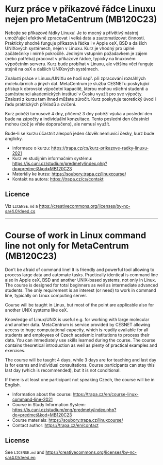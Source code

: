 # Kurz práce v příkazové řádce Linuxu nejen pro MetaCentrum (MB120C23)

Nebojte se příkazové řádky Linuxu! Je to mocný a přívětivý nástroj umožňující efektivně zpracovat i velká data a zautomatizovat činnosti. Prakticky shodně funguje příkazová řádka i v Apple osX, BSD a dalších UNIXových systémech, nejen v Linuxu. Kurz je vhodný pro úplné začátečníky i mírně pokročilé. Jediným vstupním požadavkem je zájem (nebo potřeba) pracovat v příkazové řádce, typicky na linuxovém výpočetním serveru. Kurz bude probíhat v Linuxu, ale většina věcí funguje stejně na osX a dalších UNIXových systémech.

Znalosti práce v Linuxu/UNIXu se hodí např. při zpracování rozsáhlých molekulárních a jiných dat. MetaCentrum je služba CESNETu poskytující přístup k obrovské výpočetní kapacitě, kterou mohou všichni studenti a zaměstnanci akademických institucí v Česku využít pro své výpočty. Znalosti z kurzu tam ihned můžete zúročit. Kurz poskytuje teoretický úvod i řadu praktických příkladů a cvičení.

Kurz poběží turnusově 4 dny, přičemž 3 dny poběží výuka a poslední den bude na zápočty a individuální konzultace. Tento poslední den účastníci mohou (což je vřele doporučeno), ale nemusí využít.

Bude-li se kurzu účastnit alespoň jeden člověk nemluvící česky, kurz bude anglicky.

* Informace o kurzu: <https://trapa.cz/cs/kurz-prikazove-radky-linuxu-2021>
* Kurz ve studijním informačním systému: <https://is.cuni.cz/studium/predmety/index.php?do=predmet&kod=MB120C23>
* Materiály ke kurzu: <https://soubory.trapa.cz/linuxcourse/>
* Kontakt na autora: <https://trapa.cz/cs/contakt>

## Licence

Viz `LICENSE.md` a <https://creativecommons.org/licenses/by-nc-sa/4.0/deed.cs>

---

# Course of work in Linux command line not only for MetaCentrum (MB120C23)

Don’t be afraid of command line! It is friendly and powerful tool allowing to process large data and automate tasks. Practically identical is command line also in Apple osX, BSD and another UNIX-based systems, not only in Linux. The course is designed for total beginners as well as intermediate advanced students. The only requirement is an interest (or need) to work in command line, typically on Linux computing server.

Course will be taught in Linux, but most of the point are applicable also for another UNIX systems like osX.

Knowledge of Linux/UNIX is useful e.g. for working with large molecular and another data. MetaCentrum is service provided by CESNET allowing access to huge computational capacity, which is readily available for all students and employees of Czech academic institutions to process their data. You can immediately use skills learned during the course. The course contains theoretical introduction as well as plenty of practical examples and exercises.

The course will be taught 4 days, while 3 days are for teaching and last day is for exams and individual consultations. Course participants can stay this last day (which is recommended), but it is not conditional.

If there is at least one participant not speaking Czech, the course will be in English. 

* Information about the course: <https://trapa.cz/en/course-linux-command-line-2021>
* Course in Study Information System: <https://is.cuni.cz/studium/eng/predmety/index.php?do=predmet&kod=MB120C23>
* Course materials: <https://soubory.trapa.cz/linuxcourse/>
* Contact author: <https://trapa.cz/en/contact>

## License

See `LICENSE.md` and <https://creativecommons.org/licenses/by-nc-sa/4.0/deed.en>

